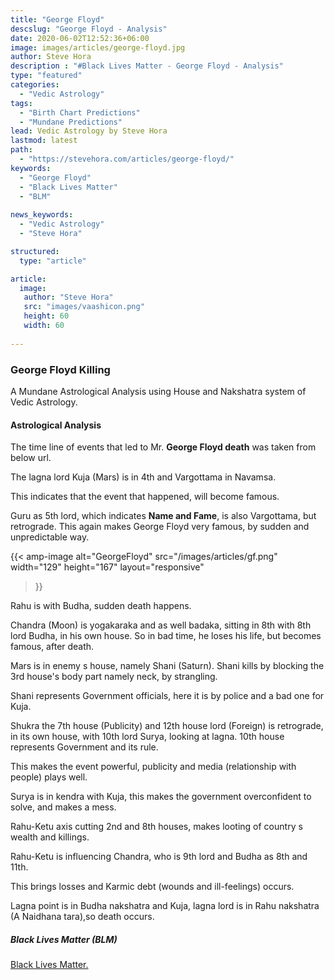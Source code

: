 ```yaml
---
title: "George Floyd"
descslug: "George Floyd - Analysis"
date: 2020-06-02T12:52:36+06:00
image: images/articles/george-floyd.jpg
author: Steve Hora
description : "#Black Lives Matter - George Floyd - Analysis"
type: "featured"
categories: 
  - "Vedic Astrology"
tags:
  - "Birth Chart Predictions"
  - "Mundane Predictions"
lead: Vedic Astrology by Steve Hora
lastmod: latest 
path:
  - "https://stevehora.com/articles/george-floyd/"
keywords:
  - "George Floyd"
  - "Black Lives Matter"
  - "BLM"
  
news_keywords:
  - "Vedic Astrology"
  - "Steve Hora"

structured:
  type: "article"

article:
  image:
   author: "Steve Hora"
   src: "images/vaashicon.png"
   height: 60
   width: 60
  
---
```


### George Floyd Killing

A Mundane Astrological Analysis using House and Nakshatra system of Vedic Astrology.

#### Astrological Analysis

The time line of events that led to Mr. **George Floyd death** was taken from below url.

The lagna lord Kuja (Mars) is in 4th and Vargottama in Navamsa.

This indicates that the event that happened, will become famous.

Guru as 5th lord, which indicates **Name and Fame**, is also Vargottama, but retrograde. This again makes George Floyd very famous, by sudden and unpredictable way.

{{< amp-image
  alt="GeorgeFloyd"
  src="/images/articles/gf.png"
  width="129"
  height="167"
  layout="responsive"
>}}

Rahu is with Budha, sudden death happens.

Chandra (Moon) is yogakaraka and as well badaka, sitting in 8th with 8th lord Budha, in his own house. So in bad time, he loses his life, but becomes famous, after death.

Mars is in enemy s house, namely Shani (Saturn). Shani kills by blocking the 3rd house's body part namely neck, by strangling.

Shani represents Government officials, here it is by police and a bad one for Kuja.

Shukra the 7th house (Publicity) and 12th house lord (Foreign) is retrograde, in its own house, with 10th lord Surya, looking at lagna. 10th house represents Government and its rule.

This makes the event powerful, publicity and media (relationship with people) plays well.

Surya is in kendra with Kuja, this makes the government overconfident to solve, and makes a mess.

Rahu-Ketu axis cutting 2nd and 8th houses, makes looting of country s wealth and killings.

Rahu-Ketu is influencing Chandra, who is 9th lord and Budha as 8th and 11th.

This brings losses and Karmic debt (wounds and ill-feelings) occurs.

Lagna point is in Budha nakshatra and Kuja, lagna lord is in Rahu nakshatra (A Naidhana tara),so death occurs.

##### Black Lives Matter (BLM)

[Black Lives Matter. ](https://en.wikipedia.org/wiki/Killing_of_George_Floyd)
